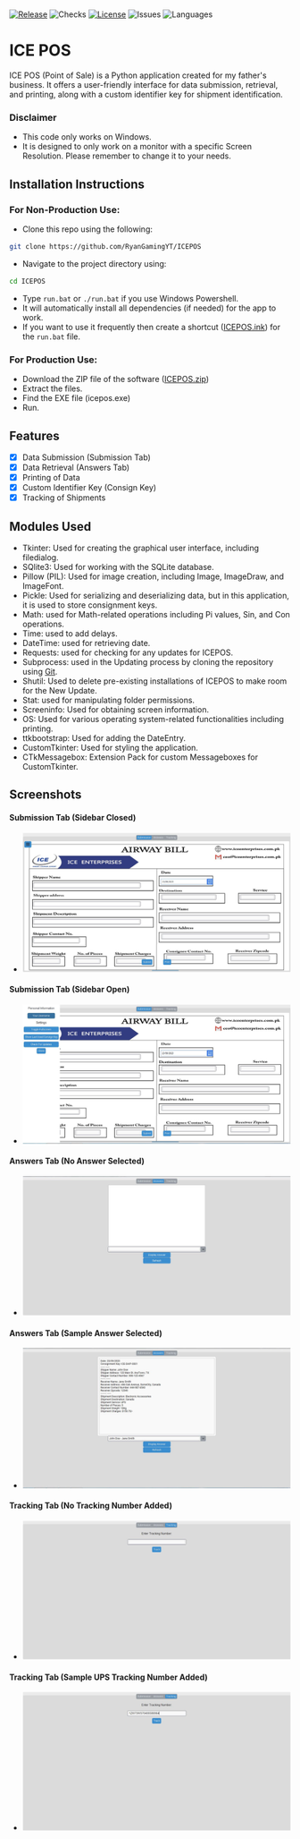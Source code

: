 #

[![Release](https://badgers.space/github/release/RyanGamingYT/ICEPOS)](https://github.com/RyanGamingYT/Notepad/releases/tag/v1.2)
![Checks](https://badgers.space//github/checks/RyanGamingYT/ICEPOS)
[![License](https://badgers.space//github/license/RyanGamingYT/ICEPOS)](LICENSE.txt)
![Issues](https://badgers.space//github/open-issues/RyanGamingYT/ICEPOS)
![Languages](https://img.shields.io/github/languages/top/RyanGamingYT/ICEPOS?style=flat-square)

#

# ICE POS

ICE POS (Point of Sale) is a Python application created for my father's business. It offers a user-friendly
interface for data submission, retrieval, and printing, along with a custom identifier key for shipment identification.

### Disclaimer

- This code only works on Windows.
- It is designed to only work on a monitor with a specific Screen Resolution. Please remember to change it to your needs.

## Installation Instructions

### For Non-Production Use:

- Clone this repo using the following:

```bash
git clone https://github.com/RyanGamingYT/ICEPOS
```

- Navigate to the project directory using:

```bash
cd ICEPOS
```

- Type `run.bat` or `./run.bat` if you use Windows Powershell.
- It will automatically install all dependencies (if needed) for the app to work.
- If you want to use it frequently then create a shortcut ([ICEPOS.ink](ICE%20POS.lnk)) for the `run.bat` file.

### For Production Use:

- Download the ZIP file of the software ([ICEPOS.zip](ICEPOS.zip))
- Extract the files.
- Find the EXE file (icepos.exe)
- Run.

## Features

- [x] Data Submission (Submission Tab)
- [x] Data Retrieval (Answers Tab)
- [x] Printing of Data
- [x] Custom Identifier Key (Consign Key)
- [x] Tracking of Shipments

## Modules Used

- Tkinter: Used for creating the graphical user interface, including filedialog.
- SQlite3: Used for working with the SQLite database.
- Pillow (PIL): Used for image creation, including Image, ImageDraw, and ImageFont.
- Pickle: Used for serializing and deserializing data, but in this application, it is used to store consignment keys.
- Math: used for Math-related operations including Pi values, Sin, and Con operations.
- Time: used to add delays.
- DateTime: used for retrieving date.
- Requests: used for checking for any updates for ICEPOS.
- Subprocess: used in the Updating process by cloning the repository using [Git](https://www.git-scm.com).
- Shutil: Used to delete pre-existing installations of ICEPOS to make room for the New Update.
- Stat: used for manipulating folder permissions.
- Screeninfo: Used for obtaining screen information.
- OS: Used for various operating system-related functionalities including printing.
- ttkbootstrap: Used for adding the DateEntry.
- CustomTkinter: Used for styling the application.
- CTkMessagebox: Extension Pack for custom Messageboxes for CustomTkinter.

## Screenshots

#### Submission Tab (Sidebar Closed)

- ![Submission Tab (Sidebar Closed)](screenshots/Submission%20Tab%20(Sidebar%20Closed).JPG)

#### Submission Tab (Sidebar Open)

- ![Submission Tab (Sidebar Open)](screenshots/Submission%20Tab%20(Sidebar%20Open).JPG)

#### Answers Tab (No Answer Selected)

- ![Answers Tab (No Answer Selected)](screenshots/Answers%20Tab%20(No%20Answer%20Selected).JPG)

#### Answers Tab (Sample Answer Selected)

- ![Answers Tab (Sample Answer Selected)](screenshots/Answers%20Tab%20(Sample%20Answer%20Selected).JPG)

#### Tracking Tab (No Tracking Number Added)

- ![Tracking Tab (No Tracking Number Added)](screenshots/Tracking%20Tab%20(No%20Tracking%20Number%20Added).JPG)

#### Tracking Tab (Sample UPS Tracking Number Added)

- ![Tracking Tab (Sample UPS Tracking Number Selected)](screenshots/Tracking%20Tab%20(Sample%20UPS%20Tracking%20Number%20Added).JPG)
